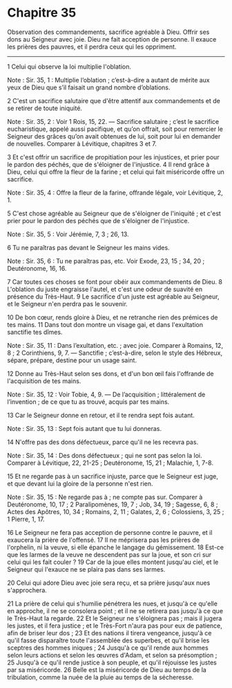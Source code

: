# Chapitre 35

Observation des commandements, sacrifice agréable à Dieu.
Offrir ses dons au Seigneur avec joie.
Dieu ne fait acception de personne.
Il exauce les prières des pauvres, et il perdra ceux qui les oppriment.

***

1 Celui qui observe la loi multiplie l'oblation.

<span class="bible-note">Note : </span> Sir. 35, 1 : Multiplie l’oblation ; c’est-à-dire a autant de mérite aux yeux de Dieu que s’il faisait un grand nombre d’oblations.

2 C'est un sacrifice salutaire que d'être attentif aux commandements et de se retirer de toute iniquité.

<span class="bible-note">Note : </span> Sir. 35, 2 : Voir 1 Rois, 15, 22. ― Sacrifice salutaire ; c’est le sacrifice eucharistique, appelé aussi pacifique, et qu’on offrait, soit pour remercier le Seigneur des grâces qu’on avait obtenues de lui, soit pour lui en demander de nouvelles. Comparer à Lévitique, chapitres 3 et 7.

3 Et c'est offrir un sacrifice de propitiation pour les injustices, et prier pour le pardon des péchés, que de s'éloigner de l'injustice. 4 Il rend grâce à Dieu, celui qui offre la fleur de la farine ; et celui qui fait miséricorde offre un sacrifice.

<span class="bible-note">Note : </span> Sir. 35, 4 : Offre la fleur de la farine, offrande légale, voir Lévitique, 2, 1.

5 C'est chose agréable au Seigneur que de s'éloigner de l'iniquité ; et c'est prier pour le pardon des péchés que de s'éloigner de l'injustice.

<span class="bible-note">Note : </span> Sir. 35, 5 : Voir Jérémie, 7, 3 ; 26, 13.


6 Tu ne paraîtras pas devant le Seigneur les mains vides.

<span class="bible-note">Note : </span> Sir. 35, 6 : Tu ne paraîtras pas, etc. Voir Exode, 23, 15 ; 34, 20 ; Deutéronome, 16, 16.

7 Car toutes ces choses se font pour obéir aux commandements de Dieu. 8 L'oblation du juste engraisse l'autel, et c'est une odeur de suavité en présence du Très-Haut. 9 Le sacrifice d'un juste est agréable au Seigneur, et le Seigneur n'en perdra pas le souvenir.


10 De bon cœur, rends gloire à Dieu, et ne retranche rien des prémices de tes mains. 11 Dans tout don montre un visage gai, et dans l'exultation sanctifie tes dîmes.

<span class="bible-note">Note : </span> Sir. 35, 11 : Dans l’exultation, etc. ; avec joie. Comparer à Romains, 12, 8 ; 2 Corinthiens, 9, 7. ― Sanctifie ; c’est-à-dire, selon le style des Hébreux, sépare, prépare, destine pour un usage saint.

12 Donne au Très-Haut selon ses dons, et d'un bon œil fais l'offrande de l'acquisition de tes mains.

<span class="bible-note">Note : </span> Sir. 35, 12 : Voir Tobie, 4, 9. ― De l’acquisition ; littéralement de l’invention ; de ce que tu as trouvé, acquis par tes mains.

13 Car le Seigneur donne en retour, et il te rendra sept fois autant.

<span class="bible-note">Note : </span> Sir. 35, 13 : Sept fois autant que tu lui donneras.


14 N'offre pas des dons défectueux, parce qu'il ne les recevra pas.

<span class="bible-note">Note : </span> Sir. 35, 14 : Des dons défectueux ; qui ne sont pas selon la loi. Comparer à Lévitique, 22, 21-25 ; Deutéronome, 15, 21 ; Malachie, 1, 7-8.

15 Et ne regarde pas à un sacrifice injuste, parce que le Seigneur est juge, et que devant lui la gloire de la personne n'est rien.

<span class="bible-note">Note : </span> Sir. 35, 15 : Ne regarde pas à ; ne compte pas sur. Comparer à Deutéronome, 10, 17 ; 2 Paralipomènes, 19, 7 ; Job, 34, 19 ; Sagesse, 6, 8 ; Actes des Apôtres, 10, 34 ; Romains, 2, 11 ; Galates, 2, 6 ; Colossiens, 3, 25 ; 1 Pierre, 1, 17.

16 Le Seigneur ne fera pas acception de personne contre le pauvre, et il exaucera la prière de l'offensé. 17 Il ne méprisera pas les prières de l'orphelin, ni la veuve, si elle épanche le langage du gémissement. 18 Est-ce que les larmes de la veuve ne descendent pas sur la joue, et son cri sur celui qui les fait couler ? 19 Car de la joue elles montent jusqu'au ciel, et le Seigneur qui l'exauce ne se plaira pas dans ses larmes.


20 Celui qui adore Dieu avec joie sera reçu, et sa prière jusqu'aux nues s'approchera.


21 La prière de celui qui s'humilie pénétrera les nues, et jusqu'à ce qu'elle en approche, il ne se consolera point ; et il ne se retirera pas jusqu'à ce que le Très-Haut la regarde. 22 Et le Seigneur ne s'éloignera pas ; mais il jugera les justes, et il fera justice ; et le Très-Fort n'aura pas pour eux de patience, afin de briser leur dos ; 23 Et des nations il tirera vengeance, jusqu'à ce qu'il fasse disparaître toute l'assemblée des superbes, et qu'il brise les sceptres des hommes iniques ; 24 Jusqu'à ce qu'il rende aux hommes selon leurs actions et selon les œuvres d'Adam, et selon sa présomption ; 25 Jusqu'à ce qu'il rende justice à son peuple, et qu'il réjouisse les justes par sa miséricorde. 26 Belle est la miséricorde de Dieu au temps de la tribulation, comme la nuée de la pluie au temps de la sécheresse.

